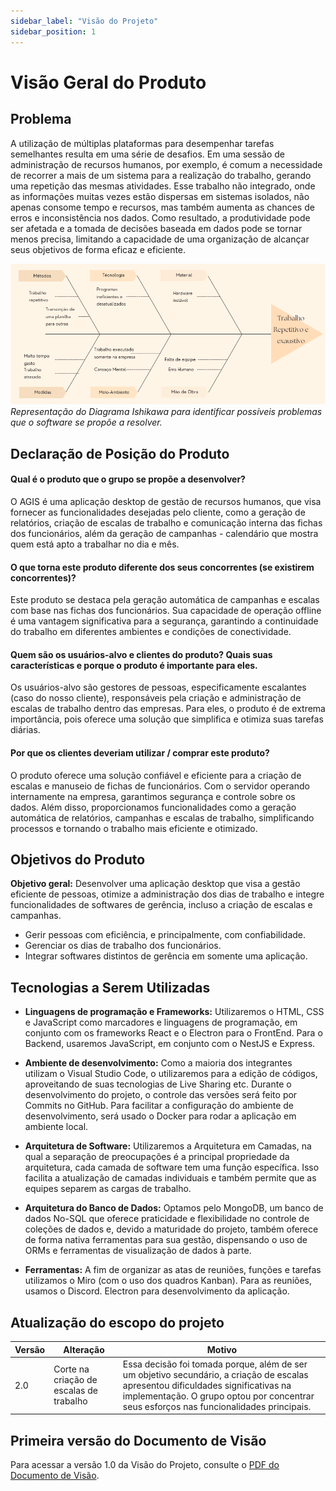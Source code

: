 ```yaml
---
sidebar_label: "Visão do Projeto"
sidebar_position: 1
---
```


# Visão Geral do Produto

## Problema
A utilização de múltiplas plataformas para desempenhar tarefas semelhantes resulta em uma série de desafios. Em uma sessão de administração de recursos humanos, por exemplo, é comum a necessidade de recorrer a mais de um sistema para a realização do trabalho, gerando uma repetição das mesmas atividades. Esse trabalho não integrado, onde as informações muitas vezes estão dispersas em sistemas isolados, não apenas consome tempo e recursos, mas também aumenta as chances de erros e inconsistência nos dados. Como resultado, a produtividade pode ser afetada e a tomada de decisões baseada em dados pode se tornar menos precisa, limitando a capacidade de uma organização de alcançar seus objetivos de forma eficaz e eficiente.


![Diagrama de Ishikawa do projeto.](../../static/img/Ishikawa.png)
*Representação do Diagrama Ishikawa para identificar possíveis problemas que o software se propõe a resolver.*

## Declaração de Posição do Produto

#### Qual é o produto que o grupo se propõe a desenvolver?
O AGIS é uma aplicação desktop de gestão de recursos humanos, que visa fornecer as funcionalidades desejadas pelo cliente, como a geração de relatórios, criação de escalas de trabalho e comunicação interna das fichas dos funcionários, além da geração de campanhas - calendário que mostra quem está apto a trabalhar no dia e mês.

#### O que torna este produto diferente dos seus concorrentes (se existirem concorrentes)?
Este produto se destaca pela geração automática de campanhas e escalas com base nas fichas dos funcionários. Sua capacidade de operação offline é uma vantagem significativa para a segurança, garantindo a continuidade do trabalho em diferentes ambientes e condições de conectividade.

#### Quem são os usuários-alvo e clientes do produto? Quais suas características e porque o produto é importante para eles.
Os usuários-alvo são gestores de pessoas, especificamente escalantes (caso do nosso cliente), responsáveis pela criação e administração de escalas de trabalho dentro das empresas. Para eles, o produto é de extrema importância, pois oferece uma solução que simplifica e otimiza suas tarefas diárias.

#### Por que os clientes deveriam utilizar / comprar este produto?
O produto oferece uma solução confiável e eficiente para a criação de escalas e manuseio de fichas de funcionários. Com o servidor operando internamente na empresa, garantimos segurança e controle sobre os dados. Além disso, proporcionamos funcionalidades como a geração automática de relatórios, campanhas e escalas de trabalho, simplificando processos e tornando o trabalho mais eficiente e otimizado.

## Objetivos do Produto

**Objetivo geral:** Desenvolver uma aplicação desktop que visa a gestão eficiente de pessoas, otimize a administração dos dias de trabalho e integre funcionalidades de softwares de gerência, incluso a criação de escalas e campanhas.
- Gerir pessoas com eficiência, e principalmente, com confiabilidade.
- Gerenciar os dias de trabalho dos funcionários.
- Integrar softwares distintos de gerência em somente uma aplicação.

## Tecnologias a Serem Utilizadas

- **Linguagens de programação e Frameworks:** Utilizaremos o HTML, CSS e JavaScript como marcadores e linguagens de programação, em conjunto com os frameworks React e o Electron para o FrontEnd. Para o Backend, usaremos JavaScript, em conjunto com o NestJS e Express.

- **Ambiente de desenvolvimento:** Como a maioria dos integrantes utilizam o Visual Studio Code, o utilizaremos para a edição de códigos, aproveitando de suas tecnologias de Live Sharing etc. Durante o desenvolvimento do projeto, o controle das versões será feito por Commits no GitHub. Para facilitar a configuração do ambiente de desenvolvimento, será usado o Docker para rodar a aplicação em ambiente local.

- **Arquitetura de Software:** Utilizaremos a Arquitetura em Camadas, na qual a separação de preocupações é a principal propriedade da arquitetura, cada camada de software tem uma função específica. Isso facilita a atualização de camadas individuais e também permite que as equipes separem as cargas de trabalho.

- **Arquitetura do Banco de Dados:** Optamos pelo MongoDB, um banco de dados No-SQL que oferece praticidade e flexibilidade no controle de coleções de dados e, devido a maturidade do projeto, também oferece de forma nativa ferramentas para sua gestão, dispensando o uso de ORMs e ferramentas de visualização de dados à parte.

- **Ferramentas:** A fim de organizar as atas de reuniões, funções e tarefas utilizamos o Miro (com o uso dos quadros Kanban). Para as reuniões, usamos o Discord. Electron para desenvolvimento da aplicação.

## Atualização do escopo do projeto
| Versão | Alteração | Motivo |
|--------|-----------|--------|
| 2.0    | Corte na criação de escalas de trabalho | Essa decisão foi tomada porque, além de ser um objetivo secundário, a criação de escalas apresentou dificuldades significativas na implementação. O grupo optou por concentrar seus esforços nas funcionalidades principais. |

## Primeira versão do Documento de Visão
Para acessar a versão 1.0 da Visão do Projeto, consulte o [PDF do Documento de Visão](../../static/files/Documento%20de%20Visão.pdf).